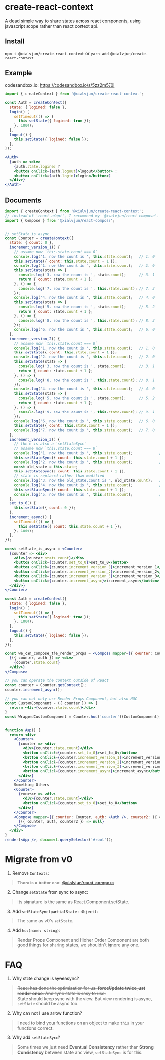 # create-react-context
A dead simple way to share states across react components, using javascript scope rather than react context api.

## Install
`npm i @xialvjun/create-react-context` or `yarn add @xialvjun/create-react-context`

## Example
codesandbox.io: https://codesandbox.io/s/5zz2m570l

```jsx
import { createContext } from '@xialvjun/create-react-context';

const Auth = createContext({
  state: { logined: false },
  login() {
    setTimeout(() => {
      this.setState({ logined: true });
    }, 1000);
  },
  logout() {
    this.setState({ logined: false });
  },
});

<Auth>
  {auth => <div>
    {auth.state.logined ?
    <button onClick={auth.logout}>logout</button> :
    <button onClick={auth.login}>login</button>}
  </div>}
</Auth>
```


## Documents

```jsx
import { createContext } from '@xialvjun/create-react-context';
// instead of 'react-adopt', I recommend my '@xialvjun/react-compose'. 'react-adopt' has some bugs.
import { Compose } from '@xialvjun/react-compose';


// setState is async
const Counter = createContext({
  state: { count: 0 },
  increment_version_1() {
    // assume now `this.state.count === 0`
    console.log('1. now the count is ', this.state.count);   // 1. 0
    this.setState({ count: this.state.count + 1 });
    console.log('2. now the count is ', this.state.count);   // 2. 0
    this.setState(state => {
      console.log('3. now the count is ', state.count);      // 3. 1
      return { count: state.count + 1 };
    }, () => {
      console.log('7. now the count is ', this.state.count); // 7. 3
    });
    console.log('4. now the count is ', this.state.count);   // 4. 0
    this.setState(state => {
      console.log('5. now the count is ', state.count);      // 5. 2
      return { count: state.count + 1 };
    }, () => {
      console.log('8. now the count is ', this.state.count); // 8. 3
    });
    console.log('6. now the count is ', this.state.count);   // 6. 0
  },
  increment_version_2() {
    // assume now `this.state.count === 0`
    console.log('1. now the count is ', this.state.count);   // 1. 0
    this.setState({ count: this.state.count + 1 });
    console.log('2. now the count is ', this.state.count);   // 2. 0
    this.setState(state => {
      console.log('3. now the count is ', state.count);      // 3. 1
      return { count: state.count + 1 };
    }, () => {
      console.log('8. now the count is ', this.state.count); // 8. 1
    });
    console.log('4. now the count is ', this.state.count);   // 4. 0
    this.setState(state => {
      console.log('5. now the count is ', state.count);      // 5. 2
      return { count: state.count + 1 };
    }, () => {
      console.log('9. now the count is ', this.state.count); // 9. 1
    });
    console.log('6. now the count is ', this.state.count);   // 6. 0
    this.setState({ count: this.state.count + 1 });
    console.log('7. now the count is ', this.state.count);   // 7. 0
  },
  increment_version_3() {
    // there is also a `setStateSync`
    // assume now `this.state.count === 0`
    console.log('1. now the count is ', this.state.count);            // 1. 0
    this.setStateSync({ count: this.state.count + 1 });
    console.log('2. now the count is ', this.state.count);            // 2. 1
    const old_state = this.state;
    this.setStateSync({ count: this.state.count + 1 });
    // state is replaced rather than modified
    console.log('3. now the old_state.count is ', old_state.count);   // 3. 1
    console.log('4. now the count is ', this.state.count);            // 4. 2
    this.setStateSync({ count: this.state.count + 1 });
    console.log('5. now the count is ', this.state.count);            // 5. 3
  },
  set_to_0() {
    this.setState({ count: 0 });
  },
  increment_async() {
    setTimeout(() => {
      this.setState({ count: this.state.count + 1 });
    }, 1000);
  },
});

const setState_is_async = <Counter>
  {counter => <div>
    <div>{counter.state.count}</div>
    <button onClick={counter.set_to_0}>set_to_0</button>
    <button onClick={counter.increment_version_1}>increment_version_1</button>
    <button onClick={counter.increment_version_2}>increment_version_2</button>
    <button onClick={counter.increment_version_3}>increment_version_3</button>
    <button onClick={counter.increment_async}>increment_async</button>
  </div>}
</Counter>

const Auth = createContext({
  state: { logined: false },
  login() {
    setTimeout(() => {
      this.setState({ logined: true });
    }, 1000);
  },
  logout() {
    this.setState({ logined: false });
  },
});

const we_can_compose_the_render_props = <Compose mapper={{ counter: Counter, auth: Auth }}>
  {({ counter, auth }) => <div>
    {counter.state.count}
  </div>}
</Compose>

// you can operate the context outside of React
const counter = Counter.getContext();
counter.increment_async();

// you can not only use Render Props Component, but also HOC
const CustomComponent = ({ counter }) => {
  return <div>{counter.state.count}</div>
}
const WrappedCustomComponent = Counter.hoc('counter')(CustomComponent);


function App() {
  return <div>
    <Counter>
      {counter => <div>
        <div>{counter.state.count}</div>
        <button onClick={counter.set_to_0}>set_to_0</button>
        <button onClick={counter.increment_version_1}>increment_version_1</button>
        <button onClick={counter.increment_version_2}>increment_version_2</button>
        <button onClick={counter.increment_version_3}>increment_version_3</button>
        <button onClick={counter.increment_async}>increment_async</button>
      </div>}
    </Counter>
    Something Others
    <Counter>
      {counter => <div>
        <div>{counter.state.count}</div>
        <button onClick={counter.set_to_0}>set_to_0</button>
      </div>}
    </Counter>
    <Compose mapper={{ counter: Counter, auth: <Auth />, counter2: ({ children }) => <Counter>{children}</Counter> }}>
      {({ counter, auth, counter2 }) => null}
    </Compose>
  </div>
}
render(<App />, document.querySelector('#root'));
```

# Migrate from v0
1. Remove `Contexts`:
> There is a better one: [@xialvjun/react-compose](https://github.com/xialvjun/react-compose)

2. Change `setState` from sync to async:
> Its signature is the same as React.Component.setState.

3. Add `setStateSync(partialState: Object)`:
> The same as v0's `setState`.

4. Add `hoc(name: string)`:
> Render Props Component and Higher Order Component are both good things for sharing states, we shouldn't ignore any one.

# FAQ
1. Why state change is ~~sync~~async?
> ~~React has done the optimization for us: **forceUpdate twice just render once**. And sync state is easy to use.~~  
> State should keep sync with the view. But view rendering is async, `setState` should be async too.

2. Why can not I use arrow function?
> I need to bind your functions on an object to make `this` in your functions correct.

3. Why add `setStateSync`?
> Some times we just need **Eventual Consistency** rather than **Strong Consistency** between state and view, `setStateSync` is for this.
